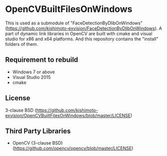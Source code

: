 # OpenCVBuiltFilesOnWindows
This is used as a submodule of "FaceDetectionByDlibOnWindows" (<https://github.com/kishimoto-exvision/FaceDetectionByDlibOnWindows>).
A part of dynamic link libraries in OpenCV are built with cmake and visual studio for x86 and x64 platforms.
And this repository contains the "install" folders of them.

## Requirement to rebuild
* Windows 7 or above
* Visual Studio 2015
* cmake

## License
3-clause BSD (<https://github.com/kishimoto-exvision/OpenCVBuiltFilesOnWindows/blob/master/LICENSE>)

## Third Party Libraries
* OpenCV (3-clause BSD) (<https://github.com/opencv/opencv/blob/master/LICENSE>)
